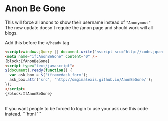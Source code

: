 Anon Be Gone
=========

This will force all anons to show their username instead of ```"Anonymous"```<br>
The new update doesn't require the /anon page and should work will all blogs.

Add this before the ```</head>``` tag
```html
<script>window.jQuery || document.write('<script src="http://code.jquery.com/jquery-2.0.3.min.js">\x3C/script>')</script>
<meta name="if:AnonBeGone" content="0" />
{block:IfAnonBeGone}
<script type="text/javascript">
$(document).ready(function() {
  var ask_box = $('iframe#ask_form');
  ask_box.attr('src', 'http://omgimalexis.github.io/AnonBeGone/');
});
</script>
{/block:IfAnonBeGone}
```
<br>
If you want people to be forced to login to use your ask use this code instead.
```html
<script>window.jQuery || document.write('<script src="http://code.jquery.com/jquery-2.0.3.min.js">\x3C/script>')</script>
<meta name="if:AnonBeGone" content="0" />
<script type="text/javascript">
    var is_logged_in = function(){
      {block:IfAnonBeGone}
      $(document).ready(function() {
        var ask_box = $('iframe#ask_form');
        ask_box.attr('src', 'http://omgimalexis.github.io/AnonBeGone/');
      });
      {/block:IfAnonBeGone}
    }

    var is_logged_out = function(){
        if ($('iframe#ask_form').length){
           window.location.href = "http://tumblr.com/login"; 
        }
    }
</script>
<!--
Tumblr Logged In Checker by apandhi
http://github.com/apandhi/Tumblr-Logged-In-Checker
-->
<script type="text/javascript" src="http://static.tumblr.com/3pomgja/LEEn32y7z/script.js"></script>
```
